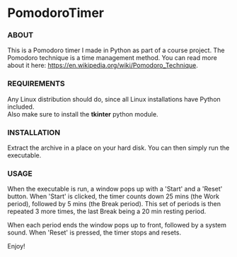 # PomodoroTimer

<h3>ABOUT</h3>

This is a Pomodoro timer I made in Python as part of a course project.
The Pomodoro technique is a time management method. You can read more about it here: https://en.wikipedia.org/wiki/Pomodoro_Technique.


<h3>REQUIREMENTS</h3>
Any Linux distribution should do, since all Linux installations have Python included.<br>
Also make sure to install the <b>tkinter</b> python module.

<h3>INSTALLATION</h3>

Extract the archive in a place on your hard disk.
You can then simply run the executable.


<h3>USAGE</h3>

When the executable is run, a window pops up with a 'Start' and a 'Reset' button.
When 'Start' is clicked, the timer counts down 25 mins (the Work period), followed by 5 mins (the Break period).
This set of periods is then repeated 3 more times, the last Break being a 20 min resting period.

When each period ends the window pops up to front, followed by a system sound.
When 'Reset' is pressed, the timer stops and resets.

Enjoy!

